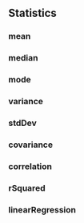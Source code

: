 ## Statistics


### mean

### median

### mode

### variance

### stdDev

### covariance

### correlation

### rSquared

### linearRegression
